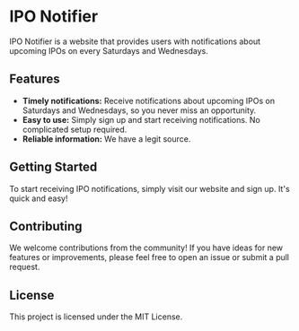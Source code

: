 # IPO Notifier

IPO Notifier is a website that provides users with notifications about upcoming IPOs on every Saturdays and Wednesdays.

## Features

- **Timely notifications:** Receive notifications about upcoming IPOs on Saturdays and Wednesdays, so you never miss an opportunity.
- **Easy to use:** Simply sign up and start receiving notifications. No complicated setup required.
- **Reliable information:** We have a legit source.

## Getting Started

To start receiving IPO notifications, simply visit our website and sign up. It's quick and easy!

## Contributing

We welcome contributions from the community! If you have ideas for new features or improvements, please feel free to open an issue or submit a pull request.

## License

This project is licensed under the MIT License.
